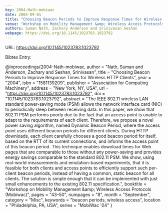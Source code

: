 ```yaml
---
key: 2004-Nath-mobiwac
date: 2004-09-01
title: "Choosing Beacon Periods to Improve Response Times for Wireless HTTP Clients"
venue: "Workshop on Mobility Management &amp; Wireless Access Protocols (Mobiwac)"
authors: Suman Nath, Zachary Anderson and Srinivasan Seshan
webpage: https://doi.org/10.1145/1023783.1023792
---
```


URL: https://doi.org/10.1145/1023783.1023792

Bibtex Entry:

@inproceedings{2004-Nath-mobiwac,
    author = "Nath, Suman and Anderson, Zachary and Seshan, Srinivasan",
    title = "Choosing Beacon Periods to Improve Response Times for Wireless HTTP Clients",
    year = "2004",
    isbn = "1581139209",
    publisher = "Association for Computing Machinery",
    address = "New York, NY, USA",
    url = "https://doi.org/10.1145/1023783.1023792",
    doi = "10.1145/1023783.1023792",
    abstract = "The IEEE 802.11 wireless LAN standard power-saving mode (PSM) allows the network interface card (NIC) to periodically sleep between receiving data. In this paper, we show that 802.11 PSM performs poorly due to the fact that an access point is unable to adapt to the requirements of each client. Therefore, we propose a novel power saving algorithm, named Dynamic Beacon Period, where the access point uses different beacon periods for different clients. During HTTP downloads, each client carefully chooses a good beacon period for itself, based on the RTT of its current connections, and informs the access point of this beacon period. This technique enables download times for Web pages that are comparable to those without any power-saving and provides energy savings comparable to the standard 802.11 PSM. We show, using real-world measurements and emulation-based experiments, that it is feasible for both clients and access points to efficiently support such per-client beacon periods, instead of having a common, static beacon for all clients. The solution is simple enough that it can be implemented with just small enhancements to the existing 802.11 specification.",
    booktitle = "Workshop on Mobility Management \&amp; Wireless Access Protocols (Mobiwac)",
    pages = "43–50",
    numpages = "8",
    month = "September",
    category = "Misc",
    keywords = "beacon periods, wireless access",
    location = "Philadelphia, PA, USA",
    series = "MobiWac '04"
}

